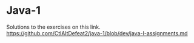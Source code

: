 # Java-1
Solutions to the exercises on this link. https://github.com/CtlAltDefeat2/java-1/blob/dev/java-I-assignments.md
